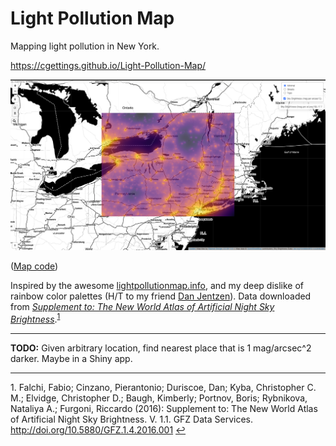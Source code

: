# Light Pollution Map

Mapping light pollution in New York. 

https://cgettings.github.io/Light-Pollution-Map/

[![Screenshot of map](screenshot.png)](https://cgettings.github.io/Light-Pollution-Map/)

([Map code](/code/Light_Pollution_Map.R))

Inspired by the awesome [lightpollutionmap.info](https://www.lightpollutionmap.info/#zoom=6.90&lat=5302607&lon=-8417855&layers=B0FFFFFTFFFFFFFFF), and my deep dislike of rainbow color palettes (H/T to my friend [Dan Jentzen](https://www.brighterboston.org/staff)). Data downloaded from [*Supplement to: The New World Atlas of Artificial Night Sky Brightness*](http://doi.org/10.5880/GFZ.1.4.2016.001).<sup id="note1">[1](#myfootnote1)</sup>

---

**TODO:** Given arbitrary location, find nearest place that is 1 mag/arcsec^2 darker. Maybe in a Shiny app.

---

<a name="myfootnote1">1.</a> Falchi, Fabio; Cinzano, Pierantonio; Duriscoe, Dan; Kyba, Christopher C. M.; Elvidge, Christopher D.; Baugh, Kimberly; Portnov, Boris; Rybnikova, Nataliya A.; Furgoni, Riccardo (2016): Supplement to: The New World Atlas of Artificial Night Sky Brightness. V. 1.1. GFZ Data Services. http://doi.org/10.5880/GFZ.1.4.2016.001 [↩](#anote1)
